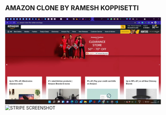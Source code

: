 
## AMAZON CLONE BY RAMESH KOPPISETTI

![APP SCREENSHOT](projectview.png?raw=true "App Screenshot")
![STRIPE SCREENSHOT](checkout.png?raw=true "Stripe Screenshot")
